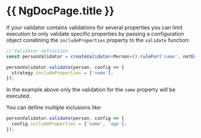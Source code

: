 # {{ NgDocPage.title }}

If your validator contains validations for several properties you can limit execution to only validate specific properties by passing a configuration object conatining the `includeProperties` property to the `validate` function:

```typescript
// Validator definition
const personValidator = createValidator<Person>().ruleFor('name', notEmpty()).ruleFor('age', greaterThanOrEqualTo(18));

personValidator.validate(person, config => {
  strategy.includeProperties = ['name'];
});
```

In the example above only the validation for the `name` property will be executed.

You can define multiple inclusions like:

```typescript
personValidator.validate(person, config => {
  config.includeProperties = ['name', 'age'];
});
```
